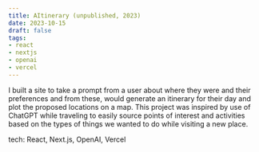 ```yaml
---
title: AItinerary (unpublished, 2023)
date: 2023-10-15
draft: false
tags:
- react
- nextjs
- openai
- vercel
---
```


I built a site to take a prompt from a user about where they were and their preferences and from these, would generate an itinerary for their day and plot the proposed locations on a map.
This project was inspired by use of ChatGPT while traveling to easily source points of interest and activities based on the types of things we wanted to do while visiting a new place.

tech: React, Next.js, OpenAI, Vercel
